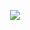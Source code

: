 <p align="center"> <img src="https://cdn.discordapp.com/attachments/885012064773480469/1309494555237810286/Untitled70_20241122192320.png?ex=6741c957&is=674077d7&hm=260e19b300c5b299751e875bac77acaf436a101e41a0b26dca4526cda53d2611&">
